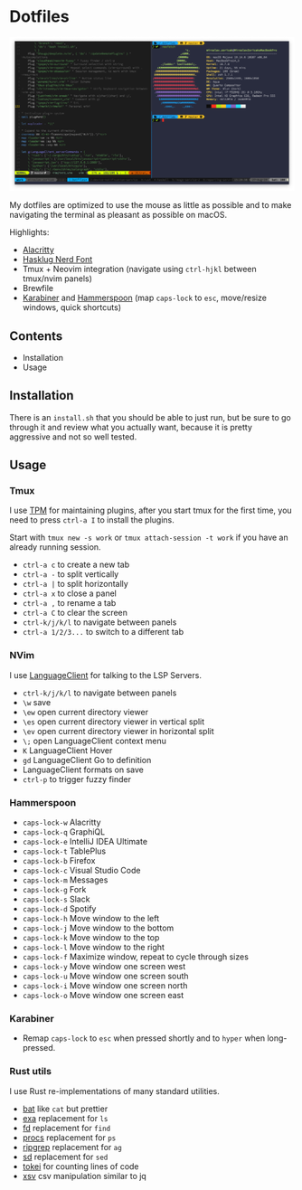 # Dotfiles

![A screenshort of the setup](screenshot.png)

My dotfiles are optimized to use the mouse as little as possible and to make navigating the terminal as pleasant as possible on macOS.

Highlights:

* [Alacritty](https://github.com/jwilm/alacritty)
* [Hasklug Nerd Font](https://github.com/ryanoasis/nerd-fonts/tree/master/patched-fonts/Hasklig)
* Tmux + Neovim integration (navigate using `ctrl-hjkl` between tmux/nvim panels)
* Brewfile
* [Karabiner](https://pqrs.org/osx/karabiner/) and [Hammerspoon](https://www.hammerspoon.org/) (map `caps-lock` to `esc`, move/resize windows, quick shortcuts)

## Contents

* Installation
* Usage

## Installation

There is an `install.sh` that you should be able to just run, but be sure to go through it and review what you actually want, because it is pretty aggressive and not so well tested.

## Usage

### Tmux

I use [TPM](https://github.com/tmux-plugins/tpm) for maintaining plugins, after you start tmux for the first time, you need to press `ctrl-a I` to install the plugins.

Start with `tmux new -s work` or `tmux attach-session -t work` if you have an already running session.

- `ctrl-a c` to create a new tab
- `ctrl-a -` to split vertically
- `ctrl-a |` to split horizontally
- `ctrl-a x` to close a panel
- `ctrl-a ,` to rename a tab
- `ctrl-a C` to clear the screen
- `ctrl-k/j/k/l` to navigate between panels
- `ctrl-a 1/2/3...` to switch to a different tab

### NVim

I use [LanguageClient](https://github.com/autozimu/LanguageClient-neovim) for talking to the LSP Servers.

- `ctrl-k/j/k/l` to navigate between panels
- `\w` save
- `\ew` open current directory viewer
- `\es` open current directory viewer in vertical split
- `\ev` open current directory viewer in horizontal split
- `\;` open LanguageClient context menu
- `K` LanguageClient Hover
- `gd` LanguageClient Go to definition
- LanguageClient formats on save
- `ctrl-p` to trigger fuzzy finder

### Hammerspoon

- `caps-lock-w` Alacritty
- `caps-lock-q` GraphiQL
- `caps-lock-e` IntelliJ IDEA Ultimate
- `caps-lock-t` TablePlus
- `caps-lock-b` Firefox
- `caps-lock-c` Visual Studio Code
- `caps-lock-m` Messages
- `caps-lock-g` Fork
- `caps-lock-s` Slack
- `caps-lock-d` Spotify
- `caps-lock-h` Move window to the left
- `caps-lock-j` Move window to the bottom
- `caps-lock-k` Move window to the top
- `caps-lock-l` Move window to the right
- `caps-lock-f` Maximize window, repeat to cycle through sizes
- `caps-lock-y` Move window one screen west
- `caps-lock-u` Move window one screen south
- `caps-lock-i` Move window one screen north
- `caps-lock-o` Move window one screen east

### Karabiner

- Remap `caps-lock` to `esc` when pressed shortly and to `hyper` when long-pressed.

### Rust utils

I use Rust re-implementations of many standard utilities.

- [bat](https://github.com/sharkdp/bat) like `cat` but prettier
- [exa](https://github.com/ogham/exa) replacement for `ls`
- [fd](https://github.com/sharkdp/fd) replacement for `find`
- [procs](https://github.com/dalance/procs) replacement for `ps`
- [ripgrep](https://github.com/BurntSushi/ripgrep) replacement for `ag`
- [sd](https://github.com/chmln/sd) replacement for `sed`
- [tokei](https://github.com/XAMPPRocky/tokei) for counting lines of code
- [xsv](https://github.com/BurntSushi/xsv) csv manipulation similar to jq
